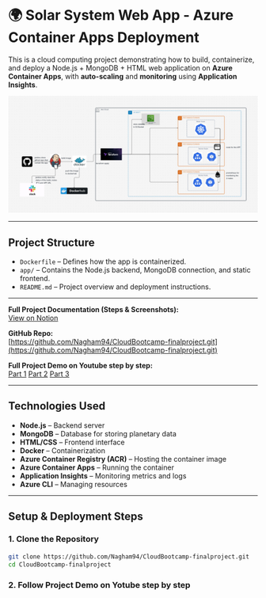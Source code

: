 # 🌍 Solar System Web App - Azure Container Apps Deployment

This is a cloud computing project demonstrating how to build, containerize, and deploy a Node.js + MongoDB + HTML web application on **Azure Container Apps**, with **auto-scaling** and **monitoring** using **Application Insights**.

![Architecture Diagram](https://github.com/Nagham94/DEPI-FINAL-PROJECT/blob/main/depi-project-diagram.jpeg) <!-- Replace with the actual image path in your repo -->

---

## Project Structure

- `Dockerfile` – Defines how the app is containerized.
- `app/` – Contains the Node.js backend, MongoDB connection, and static frontend.
- `README.md` – Project overview and deployment instructions.

---

 **Full Project Documentation (Steps & Screenshots):**  
[View on Notion](https://trite-stew-b41.notion.site/Project-3-Containerized-Web-App-Deployment-using-Azure-Container-Apps-1cab0d0469488047b27ff64c5a511b30?pvs=4)

 **GitHub Repo:**  
[https://github.com/Nagham94/CloudBootcamp-finalproject.git](https://github.com/Nagham94/CloudBootcamp-finalproject.git)

**Full Project Demo on Youtube step by step:**  
[Part 1](https://youtu.be/HujnyvUWvKE)
[Part 2](https://youtu.be/WZ4vKja-TFc)
[Part 3](https://youtu.be/D07pwxj0aCg)

---

## Technologies Used

- **Node.js** – Backend server
- **MongoDB** – Database for storing planetary data
- **HTML/CSS** – Frontend interface
- **Docker** – Containerization
- **Azure Container Registry (ACR)** – Hosting the container image
- **Azure Container Apps** – Running the container
- **Application Insights** – Monitoring metrics and logs
- **Azure CLI** – Managing resources

---

## Setup & Deployment Steps

### 1. Clone the Repository
```bash
git clone https://github.com/Nagham94/CloudBootcamp-finalproject.git
cd CloudBootcamp-finalproject
```
### 2. Follow Project Demo on Yotube step by step

